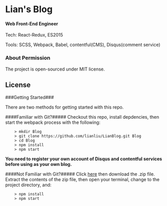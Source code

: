 # Lian's Blog

#### Web Front-End Engineer

Tech: React-Redux, ES2015

Tools: SCSS, Webpack, Babel, contentful(CMS), Disqus(comment service)

### About Permission

The project is open-sourced under MIT license. 

## License

###Getting Started###

There are two methods for getting started with this repo.

####Familiar with Git?#####
Checkout this repo, install depdencies, then start the webpack process with the following:

``` 
	> mkdir Blog
	> git clone https://github.com/lianliu/LianBlog.git Blog
	> cd Blog
	> npm install
	> npm start
```

**You need to register your own account of Disqus and contentful services before using as your own blog.**

####Not Familiar with Git?#####
Click [here](https://github.com/StephenGrider/ReactStarter/releases) then download the .zip file.  Extract the contents of the zip file, then open your terminal, change to the project directory, and:

```
	> npm install
	> npm start
```
